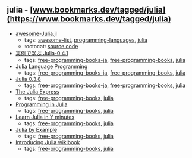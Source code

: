 julia - [www.bookmarks.dev/tagged/julia](https://www.bookmarks.dev/tagged/julia)
---
* [awesome-Julia.jl](https://github.com/svaksha/Julia.jl#readme)
    * tags: [awesome-list](../tagged/awesome-list.md), [programming-languages](../tagged/programming-languages.md), [julia](../tagged/julia.md)
    * :octocat: [source code](https://github.com/svaksha/Julia.jl#readme)
* [実例で学ぶ Julia-0.4.1](https://www.dropbox.com/s/lk7y8lifjcr1vf2/JuliaBook-20151201.pdf)
    * tags: [free-programming-books-ja](../tagged/free-programming-books-ja.md), [free-programming-books](../tagged/free-programming-books.md), [julia](../tagged/julia.md)
* [Julia Language Programming](http://www.geocities.jp/m_hiroi/light/julia.html)
    * tags: [free-programming-books-ja](../tagged/free-programming-books-ja.md), [free-programming-books](../tagged/free-programming-books.md), [julia](../tagged/julia.md)
* [Julia 0.3.8](http://stat.biopapyrus.net/julia/)
    * tags: [free-programming-books-ja](../tagged/free-programming-books-ja.md), [free-programming-books](../tagged/free-programming-books.md), [julia](../tagged/julia.md)
* [The Julia Express](http://bogumilkaminski.pl/files/julia_express.pdf)
    * tags: [free-programming-books](../tagged/free-programming-books.md), [julia](../tagged/julia.md)
* [Programming in Julia](http://quant-econ.net/jl/learning_julia.html)
    * tags: [free-programming-books](../tagged/free-programming-books.md), [julia](../tagged/julia.md)
* [Learn Julia in Y minutes](https://learnxinyminutes.com/docs/julia)
    * tags: [free-programming-books](../tagged/free-programming-books.md), [julia](../tagged/julia.md)
* [Julia by Example](http://samuelcolvin.github.io/JuliaByExample)
    * tags: [free-programming-books](../tagged/free-programming-books.md), [julia](../tagged/julia.md)
* [Introducing Julia wikibook](https://en.wikibooks.org/wiki/Introducing_Julia)
    * tags: [free-programming-books](../tagged/free-programming-books.md), [julia](../tagged/julia.md)
